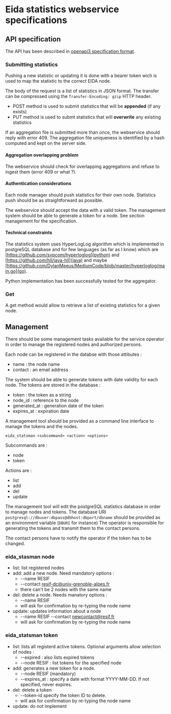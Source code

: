 # Eida statistics webservice specifications

## API specification

The API has been described in [openapi3 specification format](./ingestor_openapi3.yaml).


### Submitting statistics
Pushing a new statistic or updating it is done with a bearer token wich is used to map the statistic to the correct EIDA node.

The body of the request is a list of statistics in JSON format. The transfer can be compressed using the `Transfer-Encoding: gzip` HTTP header.

- POST method is used to submit statistics that will be **appended** (if any exists)
- PUT method is used to submt statistics that will **overwrite** any existing statistics

If an aggregation file is submitted more than once, the webservice should reply with error 409. The aggregation file uniqueness is identified by a hash computed and kept on the server side.

#### Aggregation overlapping problem

The webservice should check for overlapping aggregations and refuse to ingest them (error 409 or what ?).

#### Authentication considerations

Each node manager should push statistics for their own node. Statistics push should be as straightforward as possible.

The webservice should accept the data with a valid token. The management system should be able to generate a token for a node. See section management for the specification.

#### Technical constraints

The statistics system uses HyperLogLog algorithm which is implemented in postgreSQL database and for few languages (as far as I know) which are [https://github.com/svpcom/hyperloglog](python) and [https://github.com/hll/java-hll](java) and maybe [https://github.com/DylanMeeus/MediumCode/blob/master/hyperloglog/main.go](go).

Python implementation has been successfully tested for the aggregator.

### Get

A get method would allow to retrieve a list of existing statistics for a given node.

## Management

There should be some management tasks available for the service operator in order to manage the registered nodes and authorized persons.

Each node can be registered in the databse with those attibutes :

  - name : the node name
  - contact : an email address

The system should be able to generate tokens with date validity for each node. The tokens are stored in the database :

  - token : the token as a string
  - node_id : reference to the node
  - generated_at : generation date of the token
  - expires_at : expiration date
  
A management tool should be provided as a command line interface to manage the tokens and the nodes.

    eida_statsman <subcommand> <action> <options>

Subcommands are :

  - node
  - token
  
Actions are :

  - list
  - add
  - del
  - update
  
The management tool will edit the postgreSQL statistics database in order to manage nodes and tokens. The database URI `postgresql://dbuser:dbpass@dbhost:dbport/dbname` should be provided as an environment variable (`DBURI` for instance)
The operator is responsible for generating the tokens and transmit them to the contact persons.

The contact persons have to notify the operator if the token has to be changed.


  
### eida_stasman node

   - list: list registered nodes
   - add: add a new node. Need mandatory options :
     - --name RESIF
     - --contact resif-dc@univ-grenoble-alpes.fr
     - there can't be 2 nodes with the same name
   - del: delete a node. Needs manatory options :
     - --name RESIF
     - will ask for confirmation by re-typing the node name
   - update: updates information about a node
     - --name RESIF --contact newcontact@resif.fr
     - will ask for confirmation by re-typing the node name
     
### eida_statsman token

  - list: lists all registerd active tokens. Optional arguments allow selection of nodes :
    - --expired : also lists expired tokens
    - --node RESIF : list tokens for the specified node
  - add: generates a new token for a node.
    - --node RESIF (mandatory)
    - --expires_at : specify a date with format YYYY-MM-DD. If not specified, never expires.
  - del: delete a token
    - --token-id specify the token ID to delete.
     - will ask for confirmation by re-typing the node name
  - update: do not implement 


